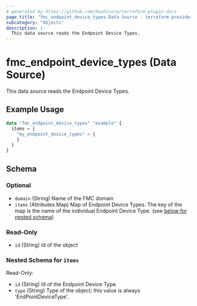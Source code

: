 ```yaml
---
# generated by https://github.com/hashicorp/terraform-plugin-docs
page_title: "fmc_endpoint_device_types Data Source - terraform-provider-fmc"
subcategory: "Objects"
description: |-
  This data source reads the Endpoint Device Types.
---
```


# fmc_endpoint_device_types (Data Source)

This data source reads the Endpoint Device Types.

## Example Usage

```terraform
data "fmc_endpoint_device_types" "example" {
  items = {
    "my_endpoint_device_types" = {
    }
  }
}
```

<!-- schema generated by tfplugindocs -->
## Schema

### Optional

- `domain` (String) Name of the FMC domain
- `items` (Attributes Map) Map of Endpoint Device Types. The key of the map is the name of the individual Endpoint Device Type. (see [below for nested schema](#nestedatt--items))

### Read-Only

- `id` (String) Id of the object

<a id="nestedatt--items"></a>
### Nested Schema for `items`

Read-Only:

- `id` (String) Id of the Endpoint Device Type.
- `type` (String) Type of the object; this value is always 'EndPointDeviceType'.

